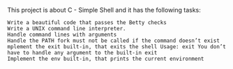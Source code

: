 

This project is about C - Simple Shell and it has the following tasks:

    Write a beautiful code that passes the Betty checks
    Write a UNIX command line interpreter.
    Handle command lines with arguments
    Handle the PATH fork must not be called if the command doesn’t exist
    mplement the exit built-in, that exits the shell Usage: exit You don’t have to handle any argument to the built-in exit
    Implement the env built-in, that prints the current environment


